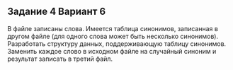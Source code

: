 ## Задание 4 Вариант 6 

В файле записаны слова. Имеется таблица синонимов, записанная в другом файле (для одного слова может быть несколько синонимов). 
Разработать структуру данных, поддерживающую таблицу синонимов. Заменить каждое слово в исходном файле на случайный синоним и результат записать в третий файл.
